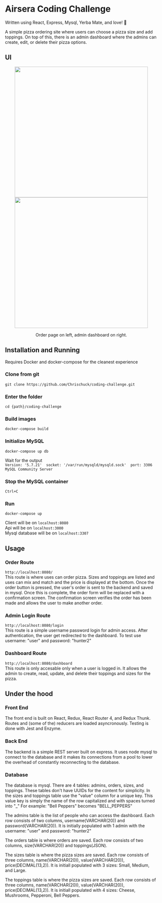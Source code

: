 # Airsera Coding Challenge 

Written using React, Express, Mysql, Yerba Mate, and love! 🚿 

A simple pizza ordering site where users can choose a pizza size and add toppings. On top of this, there is an admin dashboard where the admins can create, edit, or delete their pizza options.


## UI
<p align="center">
  <img  src='https://github.com/Chrischuck/coding-challenge/blob/master/public/1.png' height='430' width='440'>
  <img src='https://github.com/Chrischuck/coding-challenge/blob/master/public/2.png' height='430' width='440'>
</p>
<p align="center">
  Order page on left, admin dashboard on right.
</p>

## Installation and Running
Requires Docker and docker-compose for the cleanest experience

### Clone from git  
`git clone https://github.com/Chrischuck/coding-challenge.git`

### Enter the folder  
`cd {path}/coding-challenge`

### Build images  
`docker-compose build`

### Initialize MySQL 
`docker-compose up db`  

Wait for the output  
`Version: '5.7.21'  socket: '/var/run/mysqld/mysqld.sock'  port: 3306  MySQL Community Server`

### Stop the MySQL container 
`Ctrl+C`

### Run  
`docker-compose up`

Client will be on `localhost:8080`  
Api will be on `localhost:3000`  
Mysql database will be on `localhost:3307`  

## Usage

### Order Route  
`http://localhost:8080/`  
This route is where uses can order pizza. Sizes and toppings are listed and uses can mix and match and the price is displayed at the bottom. Once the order button is pressed, the user's order is sent to the backend and saved in mysql. Once this is complete, the order form will be replaced with a confirmation screen. The confirmation screen verifies the order has been made and allows the user to make another order.  

### Admin Login Route  
`http://localhost:8080/login`  
 This route is a simple username password login for admin access. After authentication, the user get redirected to the dashboard. To test use username: "user" and password: "hunter2"  

 ### Dashboard Route  
`http://localhost:8080/dashboard`  
 This route is only accesable only when a user is logged in. It allows the admin to create, read, update, and delete their toppings and sizes for the pizza.

## Under the hood

### Front End

The front end is built on React, Redux, React Router 4, and Redux Thunk. Routes and (some of the) reducers are loaded asyncronously. Testing is done with Jest and Enzyme. 

### Back End

The backend is a simple REST server built on express. It uses node mysql to connect to the database and it makes its connections from a pool to lower the overhead of constantly reconnecting to the database.  

### Database

The database is mysql. There are 4 tables: admins, orders, sizes, and toppings. These tables don't have UUIDs for the content for simplicity. In the sizes and toppings table use the "value" column for a unique key. This value key is simply the name of the row capitalized and with spaces turned into "_" For example: "Bell Peppers" becomes "BELL_PEPPERS"

The admins table is the list of people who can access the dashboard. Each row consists of two columns, username(VARCHAR(20)) and password(VARCHAR(20)). It is initially populated with 1 admin with the username: "user" and password: "hunter2"  

The orders table is where orders are saved. Each row consists of two columns, size(VARCHAR(20)) and toppings(JSON). 

The sizes table is where the pizza sizes are saved. Each row consists of three columns, name(VARCHAR(20)), value(VARCHAR(20)), price(DECIMAL(13,2)). It is initiall populated with 3 sizes: Small, Medium, and Large.  

The toppings table is where the pizza sizes are saved. Each row consists of three columns, name(VARCHAR(20)), value(VARCHAR(20)), price(DECIMAL(13,2)). It is initiall populated with 4 sizes: Cheese, Mushrooms, Pepperoni, Bell Peppers.  
